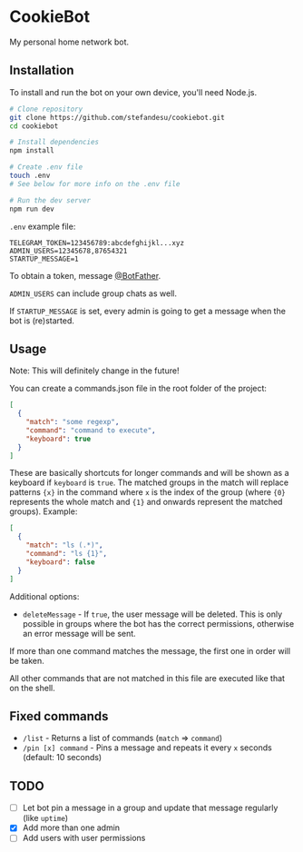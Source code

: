 # CookieBot

My personal home network bot.

## Installation

To install and run the bot on your own device, you'll need Node.js.

```bash
# Clone repository
git clone https://github.com/stefandesu/cookiebot.git
cd cookiebot

# Install dependencies
npm install

# Create .env file
touch .env
# See below for more info on the .env file

# Run the dev server
npm run dev
```

`.env` example file:

```
TELEGRAM_TOKEN=123456789:abcdefghijkl...xyz
ADMIN_USERS=12345678,87654321
STARTUP_MESSAGE=1
```

To obtain a token, message [@BotFather](https://t.me/BotFather).

`ADMIN_USERS` can include group chats as well.

If `STARTUP_MESSAGE` is set, every admin is going to get a message when the bot is (re)started.

## Usage

Note: This will definitely change in the future!

You can create a commands.json file in the root folder of the project:

```json
[
  {
    "match": "some regexp",
    "command": "command to execute",
    "keyboard": true
  }
]
```

These are basically shortcuts for longer commands and will be shown as a keyboard if `keyboard` is `true`. The matched groups in the match will replace patterns `{x}` in the command where `x` is the index of the group (where `{0}` represents the whole match and `{1}` and onwards represent the matched groups). Example:

```json
[
  {
    "match": "ls (.*)",
    "command": "ls {1}",
    "keyboard": false
  }
]
```

Additional options:

- `deleteMessage` - If `true`, the user message will be deleted. This is only possible in groups where the bot has the correct permissions, otherwise an error message will be sent.

If more than one command matches the message, the first one in order will be taken.

All other commands that are not matched in this file are executed like that on the shell.

## Fixed commands

- `/list` - Returns a list of commands (`match` => `command`)
- `/pin [x] command` - Pins a message and repeats it every `x` seconds (default: 10 seconds)


## TODO

- [ ] Let bot pin a message in a group and update that message regularly (like `uptime`)
- [x] Add more than one admin
- [ ] Add users with user permissions
